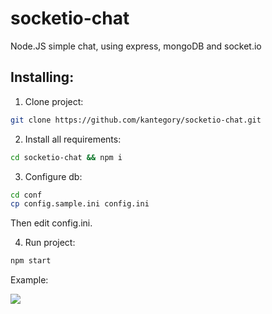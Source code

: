 # socketio-chat
Node.JS simple chat, using express, mongoDB and socket.io 

## Installing:

1. Clone project:

```bash
git clone https://github.com/kantegory/socketio-chat.git
``` 

2. Install all requirements:

```bash
cd socketio-chat && npm i
```

3. Configure db:

```bash
cd conf
cp config.sample.ini config.ini
```

Then edit config.ini.

4. Run project:

```bash
npm start
```

Example:

![](examples/example.gif)

